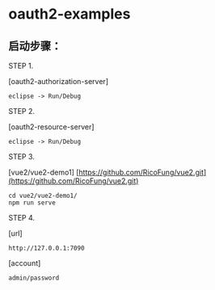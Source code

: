 # oauth2-examples

## 启动步骤：

STEP 1.

[oauth2-authorization-server]

```
eclipse -> Run/Debug
```

STEP 2.

[oauth2-resource-server] 

```
eclipse -> Run/Debug
```

STEP 3.

[vue2/vue2-demo1]
[https://github.com/RicoFung/vue2.git](https://github.com/RicoFung/vue2.git)

```
cd vue2/vue2-demo1/
npm run serve
```

STEP 4.

[url]

```
http://127.0.0.1:7090
```

[account]

```
admin/password
```